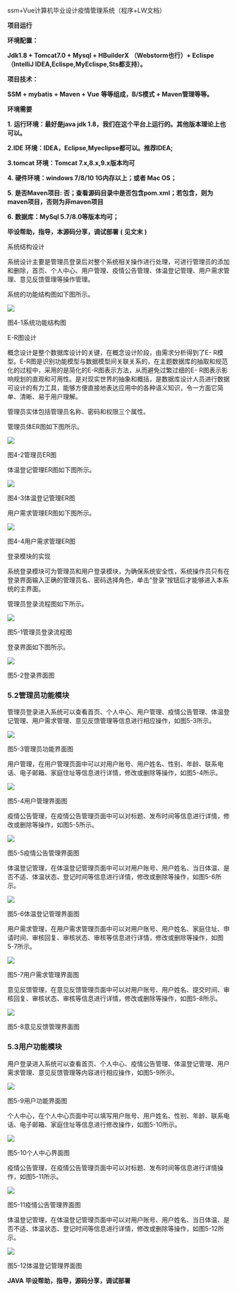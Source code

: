 ssm+Vue计算机毕业设计疫情管理系统（程序+LW文档）

**项目运行**

**环境配置：**

**Jdk1.8 + Tomcat7.0 + Mysql + HBuilderX** **（Webstorm也行）+ Eclispe（IntelliJ
IDEA,Eclispe,MyEclispe,Sts都支持）。**

**项目技术：**

**SSM + mybatis + Maven + Vue** **等等组成，B/S模式 + Maven管理等等。**

**环境需要**

**1.** **运行环境：最好是java jdk 1.8，我们在这个平台上运行的。其他版本理论上也可以。**

**2.IDE** **环境：IDEA，Eclipse,Myeclipse都可以。推荐IDEA;**

**3.tomcat** **环境：Tomcat 7.x,8.x,9.x版本均可**

**4.** **硬件环境：windows 7/8/10 1G内存以上；或者 Mac OS；**

**5.** **是否Maven项目: 否；查看源码目录中是否包含pom.xml；若包含，则为maven项目，否则为非maven项目**

**6.** **数据库：MySql 5.7/8.0等版本均可；**

**毕设帮助，指导，本源码分享，调试部署** **(** **见文末** **)**

系统结构设计

系统设计主要是管理员登录后对整个系统相关操作进行处理，可进行管理员的添加和删除，首页、个人中心、用户管理、疫情公告管理、体温登记管理、用户需求管理、意见反馈管理等操作管理。

系统的功能结构图如下图所示。

![](./res/e5051df9df15473e933f7bf11920eb4d.png)

图4-1系统功能结构图

E-R图设计

概念设计是整个数据库设计的关键，在概念设计阶段，由需求分析得到了E-
R模型。E-R图是识别功能模型与数据模型间关联关系的，在主题数据库的抽取和规范化的过程中，采用的是简化的E-R图表示方法，从而避免过繁过细的E-
R图表示影响规划的直观和可用性。是对现实世界的抽象和概括，是数据库设计人员进行数据可设计的有力工具，能够方便直接地表达应用中的各种语义知识，令一方面它简单、清晰、易于用户理解。

管理员实体包括管理员名称、密码和权限三个属性。

管理员体ER图如下图所示。

![](./res/b812458231934ce1bcf40192370ea8e5.png)

图4-2管理员ER图

体温登记管理ER图如下图所示。

![](./res/dbe93a2bdcd346708fb825182a8d7c9a.png)

图4-3体温登记管理ER图

用户需求管理ER图如下图所示。

![](./res/bbe2ff8d38f74081ad7260c9f40c47b8.png)

图4-4用户需求管理ER图

登录模块的实现

系统登录模块可为管理员和用户登录模块，为确保系统安全性，系统操作员只有在登录界面输入正确的管理员名、密码选择角色，单击“登录”按钮后才能够进入本系统的主界面。

管理员登录流程图如下所示。

![](./res/c7d5bde2bdc643cf82275f7bc7b2c74c.png)

图5-1管理员登录流程图

登录界面如下图所示。

![](./res/8a9bf7aaf67445eab3498c6680e285b7.png)

图5-2登录界面图

### 5.2管理员功能模块

管理员登录进入系统可以查看首页、个人中心、用户管理、疫情公告管理、体温登记管理、用户需求管理、意见反馈管理等信息进行相应操作，如图5-3所示。

![](./res/706374f0c9c348c081aa3f296808e654.png)

图5-3管理员功能界面图

用户管理，在用户管理页面中可以对用户账号、用户姓名、性别、年龄、联系电话、电子邮箱、家庭住址等信息进行详情，修改或删除等操作，如图5-4所示。

![](./res/05d07efd28be454a9110ebf8a42ef84c.png)

图5-4用户管理界面图

疫情公告管理，在疫情公告管理页面中可以对标题、发布时间等信息进行详情，修改或删除等操作，如图5-5所示。

![](./res/4247f114dc214ba18a24fb35ee8716f8.png)

图5-5疫情公告管理界面图

体温登记管理，在体温登记管理页面中可以对用户账号、用户姓名、当日体温、是否不适、体温状态、登记时间等信息进行详情，修改或删除等操作，如图5-6所示。

![](./res/f90e5b5c21ac4b10a56397a95920a88c.png)

图5-6体温登记管理界面图

用户需求管理，在用户需求管理页面中可以对用户账号、用户姓名、家庭住址、申请时间、审核回复、审核状态、审核等信息进行详情，修改或删除等操作，如图5-7所示。

![](./res/04152010cc0d4b2bade90319eb41353c.png)

图5-7用户需求管理界面图

意见反馈管理，在意见反馈管理页面中可以对用户账号、用户姓名、提交时间、审核回复、审核状态、审核等信息进行详情，修改或删除等操作，如图5-8所示。

![](./res/43874947eb6d44b3a60935cf6cffc662.png)

图5-8意见反馈管理界面图

### 5.3用户功能模块

用户登录进入系统可以查看首页、个人中心、疫情公告管理、体温登记管理、用户需求管理、意见反馈管理等内容进行相应操作，如图5-9所示。

![](./res/abf1fc4b6a724c82bcfde47978bbaf33.png)

图5-9用户功能界面图

个人中心，在个人中心页面中可以填写用户账号、用户姓名、性别、年龄、联系电话、电子邮箱、家庭住址等信息进行修改操作，如图5-10所示。

![](./res/1047ea5b5361459c98b9f8c60d0350c2.png)

图5-10个人中心界面图

疫情公告管理，在疫情公告管理页面中可以对标题、发布时间等信息进行详情操作，如图5-11所示。

![](./res/b99b0298302d446e949008954a37f594.png)

图5-11疫情公告管理界面图

体温登记管理，在体温登记管理页面中可以对用户账号、用户姓名、当日体温、是否不适、体温状态、登记时间等信息进行详情，修改或删除等操作，如图5-12所示。

![](./res/7836d23c93d3459eb3bc5a8074df1174.png)

图5-12体温登记管理界面图

**JAVA** **毕设帮助，指导，源码分享，调试部署**

